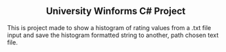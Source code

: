 <h2 align="center">University Winforms C# Project</h2>


This is project made to show a histogram of rating values from a .txt file input and save the histogram formatted string to another, path chosen text file.
